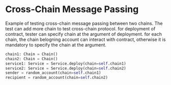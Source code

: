 # Cross-Chain Message Passing

Example of testing cross-chain message passing between two chains.
The test can add more chain to test cross-chain protocol. for deployment of contract, tester can specify chain at the argument of deployment.
for each chain, the chain belogning account can interact with contract, otherwise it is mandatory to specify the chain at the argument.

```python
chain1: Chain = Chain()
chain2: Chain = Chain()
service1: Service = Service.deploy(chain=self.chain1)
service2: Service = Service.deploy(chain=self.chain2)
sender = random_account(chain=self.chain1)
recipient = random_account(chain=self.chain2)
```
